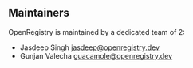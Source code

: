 ## Maintainers

OpenRegistry is maintained by a dedicated team of 2:

- Jasdeep Singh <jasdeep@openregistry.dev>
- Gunjan Valecha <guacamole@openregistry.dev>
